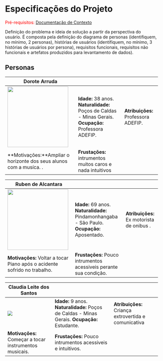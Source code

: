 # Especificações do Projeto

<span style="color:red">Pré-requisitos: <a href="1-Documentação de Contexto.md"> Documentação de Contexto</a></span>

Definição do problema e ideia de solução a partir da perspectiva do usuário. É composta pela definição do diagrama de personas (identifiquem, no mínimo, 2 personas), histórias de usuários (identifiquem, no mínimo, 3 histórias de usuários por persona), requisitos funcionais, requisitos não funcionais e artefatos produzidos para levantamento de dados).

## Personas

|**Dorote Arruda**|           |                             | 
|-------------------|-----------|-----------------------------|
<img src="https://thispersondoesnotexist.com/" width="200" height="200"/>|**Idade:** 38 anos. **Naturalidade:** Poços de Caldas - Minas Gerais. **Ocupação:** Professora ADEFIP.       |**Atribuições:** Professora ADEFIP.
|**Motivações:**Ampliar o horizonte dos seus alunos com a musíca. .  |**Frustações:** intrumentos muitos caros e nada intuitivos






|**Ruben de Alcantara**|           |                             | 
|-------------------|-----------|-----------------------------|
<img src="https://claudia.abril.com.br/wp-content/uploads/2022/07/merlin_207016407_3486b2b3-4d94-4d0d-a9f6-52bfed974f4b-superJumbo.jpg?quality=85&strip=info" width="200" height="200"/>|**Idade:** 69 anos. **Naturalidade:** Pindamonhangaba - São Paulo. **Ocupação:** Aposentado.       |**Atribuições:** Ex motorista de onibus .
|**Motivações:** Voltar a tocar Piano após o acidente sofrido no trabalho.  |**Frustações:** Pouco intrumentos acessiveis perante sua condição.




|**Claudia Leite dos Santos**|           |                             | 
|-------------------|-----------|-----------------------------|
<img src="https://www.eusemfronteiras.com.br/wp-content/uploads/2016/06/bigstock-Cute-Little-Girl-With-Painted-83811539.jpg"/>|**Idade:** 9 anos. **Naturalidade:** Poços de Caldas - Minas Gerais. **Ocupação:** Estudante.       |**Atribuições:** Criança extrovertida e comunicativa
|**Motivações:** Começar a tocar instrumentos musicais. |**Frustações:** Pouco intrumentos acessiveis e intuitivos.


